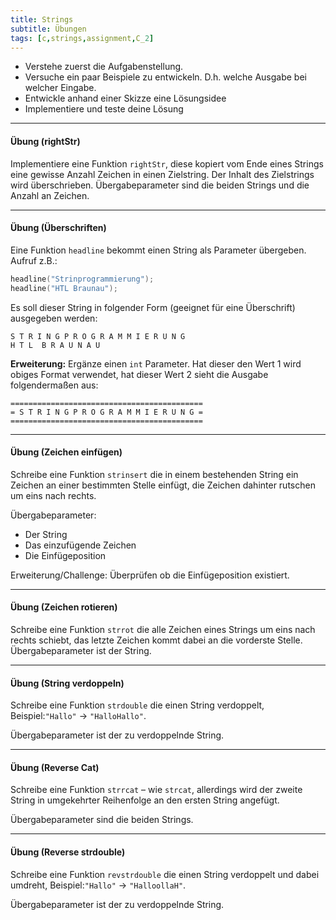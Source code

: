 ```yaml
---
title: Strings
subtitle: Übungen
tags: [c,strings,assignment,C_2]
---
```



- Verstehe zuerst die Aufgabenstellung. 
- Versuche ein paar Beispiele zu entwickeln. D.h. welche Ausgabe bei welcher Eingabe.
- Entwickle anhand einer Skizze eine Lösungsidee
- Implementiere und teste deine Lösung



---

#### Übung (rightStr)

Implementiere eine Funktion `rightStr`, diese kopiert vom Ende eines Strings eine gewisse Anzahl Zeichen in einen Zielstring. Der Inhalt des Zielstrings wird überschrieben. Übergabeparameter sind die beiden Strings und die Anzahl an Zeichen.



---

#### Übung (Überschriften)

Eine Funktion `headline` bekommt einen String als Parameter übergeben. Aufruf z.B.:

```c++
headline("Strinprogrammierung");
headline("HTL Braunau");
```

Es soll dieser String in folgender Form (geeignet für eine Überschrift) ausgegeben werden:

```
S T R I N G P R O G R A M M I E R U N G
H T L  B R A U N A U
```

**Erweiterung:** Ergänze einen `int` Parameter. Hat dieser den Wert 1 wird obiges Format verwendet, hat dieser Wert 2 sieht die Ausgabe folgendermaßen aus:

```
===========================================
= S T R I N G P R O G R A M M I E R U N G =
===========================================
```



---

#### Übung (Zeichen einfügen)

Schreibe eine Funktion `strinsert` die in einem bestehenden String ein Zeichen an einer bestimmten Stelle einfügt, die Zeichen dahinter rutschen um eins nach rechts.

Übergabeparameter:

- Der String
- Das einzufügende Zeichen
- Die Einfügeposition

Erweiterung/Challenge: Überprüfen ob die Einfügeposition existiert. 



---

#### Übung (Zeichen rotieren)

Schreibe eine Funktion `strrot` die alle Zeichen eines Strings um eins nach rechts schiebt, das letzte Zeichen kommt dabei an die vorderste Stelle. Übergabeparameter ist der String.



---

#### Übung (String verdoppeln)

Schreibe eine Funktion `strdouble` die einen String verdoppelt, 
Beispiel:`"Hallo"` $\longrightarrow$ `"HalloHallo"`.

Übergabeparameter ist der zu verdoppelnde String.



---

#### Übung (Reverse Cat)

Schreibe eine Funktion `strrcat` – wie `strcat`, allerdings wird der zweite String in umgekehrter Reihenfolge an den ersten String angefügt.

Übergabeparameter sind die beiden Strings.



---

#### Übung (Reverse strdouble)

Schreibe eine Funktion `revstrdouble` die einen String verdoppelt und dabei umdreht, 
Beispiel:`"Hallo"` $\longrightarrow$ `"HalloollaH"`.

Übergabeparameter ist der zu verdoppelnde String.